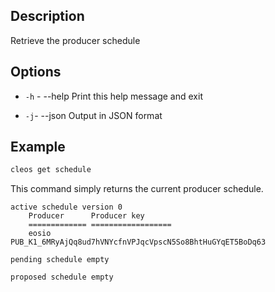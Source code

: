 ## Description

Retrieve the producer schedule


## Options
- `-h` - --help                   Print this help message and exit

- `-j`- --json                   Output in JSON format


## Example

```sh
cleos get schedule
```

This command simply returns the current producer schedule. 

```console
active schedule version 0
    Producer      Producer key
    ============= ==================
    eosio         PUB_K1_6MRyAjQq8ud7hVNYcfnVPJqcVpscN5So8BhtHuGYqET5BoDq63

pending schedule empty

proposed schedule empty
```
